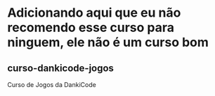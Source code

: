# Adicionando aqui que eu não recomendo esse curso para ninguem, ele não é um curso bom 

## curso-dankicode-jogos
Curso de Jogos da DankiCode
